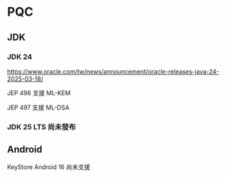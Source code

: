 # PQC



## JDK

### JDK 24

https://www.oracle.com/tw/news/announcement/oracle-releases-java-24-2025-03-18/

JEP 496 支援 ML-KEM

JEP 497 支援 ML-DSA



### JDK 25 LTS 尚未發布



## Android

KeyStore Android 16 尚未支援